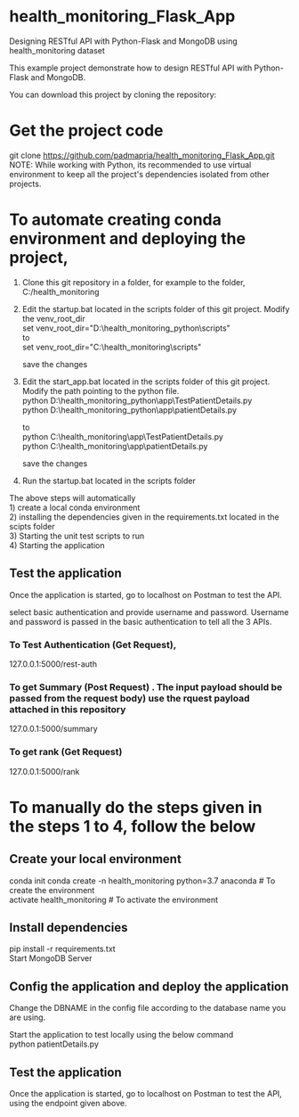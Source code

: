 # health_monitoring_Flask_App

Designing RESTful API with Python-Flask and MongoDB using health_monitoring dataset    

This example project demonstrate how to design RESTful API with Python-Flask and MongoDB.    

 You can download this project by cloning the repository:     

# Get the project code
git clone https://github.com/padmapria/health_monitoring_Flask_App.git    
NOTE: While working with Python, its recommended to use virtual environment to keep all the project's dependencies isolated from other projects.    

# To automate creating conda environment and deploying the project,
1) Clone this git repository in a folder, for example to the folder,  C:/health_monitoring 

2) Edit the startup.bat located in the scripts folder of this git project.
   Modify the venv_root_dir     
     set venv_root_dir="D:\health_monitoring_python\scripts"      
     to     
      set venv_root_dir="C:\health_monitoring\scripts"    
      
      save the changes
      
 3) Edit the start_app.bat located in the scripts folder of this git project. Modify the path pointing to the python file.      
      python D:\health_monitoring_python\app\TestPatientDetails.py     
      python D:\health_monitoring_python\app\patientDetails.py    
      
      to    
      python C:\health_monitoring\app\TestPatientDetails.py    
      python C:\health_monitoring\app\patientDetails.py    
      
      save the changes
      
  4) Run the startup.bat located in the scripts folder    
        
  The above steps will automatically   
        1) create a local conda environment    
        2) installing the dependencies given in the requirements.txt located in the scipts folder    
        3) Starting the unit test scripts to run    
        4) Starting the application   
      
## Test the application
Once the application is started, go to localhost on Postman to test the API.
 
select basic authentication and provide username and password. Username and password is passed in the basic authentication to tell all the 3 APIs.     
 
### To Test Authentication (Get Request),
127.0.0.1:5000/rest-auth       

### To get Summary (Post Request) . The input payload should be passed from the request body) use the rquest payload attached in this repository   
127.0.0.1:5000/summary    

### To get rank (Get Request)
127.0.0.1:5000/rank 


      
# To manually do the steps given in the steps 1 to 4, follow the below
## Create your local environment 
conda init
conda create -n health_monitoring python=3.7 anaconda     # To create the environment    
activate health_monitoring     # To activate the environment    

## Install dependencies    
pip install -r requirements.txt    
Start MongoDB Server    
    
## Config the application and deploy the application    
Change the DBNAME in the config file according to the database name you are using.    

Start the application to test locally using the below command  
python patientDetails.py    

## Test the application    
Once the application is started, go to localhost on Postman to test the API, using the endpoint given above.


